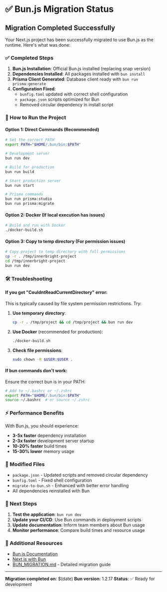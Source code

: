 # ✅ Bun.js Migration Status

## Migration Completed Successfully

Your Next.js project has been successfully migrated to use Bun.js as the runtime. Here's what was done:

### ✅ Completed Steps

1. **Bun.js Installation**: Official Bun.js installed (replacing snap version)
2. **Dependencies Installed**: All packages installed with `bun install`
3. **Prisma Client Generated**: Database client ready with `bun run prisma:generate`
4. **Configuration Fixed**: 
   - `bunfig.toml` updated with correct shell configuration
   - `package.json` scripts optimized for Bun
   - Removed circular dependency in install script

### 🚀 How to Run the Project

#### Option 1: Direct Commands (Recommended)
```bash
# Set the correct PATH
export PATH="$HOME/.bun/bin:$PATH"

# Development server
bun run dev

# Build for production
bun run build

# Start production server
bun run start

# Prisma commands
bun run prisma:studio
bun run prisma:migrate
```

#### Option 2: Docker (If local execution has issues)
```bash
# Build and run with Docker
./docker-build.sh
```

#### Option 3: Copy to temp directory (For permission issues)
```bash
# Copy project to temp directory with full permissions
cp -r . /tmp/innerbright-project
cd /tmp/innerbright-project
bun run dev
```

### 🛠️ Troubleshooting

#### If you get "CouldntReadCurrentDirectory" error:
This is typically caused by file system permission restrictions. Try:

1. **Use temporary directory**:
   ```bash
   cp -r . /tmp/project && cd /tmp/project && bun run dev
   ```

2. **Use Docker** (recommended for production):
   ```bash
   ./docker-build.sh
   ```

3. **Check file permissions**:
   ```bash
   sudo chown -R $USER:$USER .
   ```

#### If bun commands don't work:
Ensure the correct bun is in your PATH:
```bash
# Add to ~/.bashrc or ~/.zshrc
export PATH="$HOME/.bun/bin:$PATH"
source ~/.bashrc  # or source ~/.zshrc
```

### ⚡ Performance Benefits

With Bun.js, you should experience:
- **3-5x faster** dependency installation
- **2-3x faster** development server startup  
- **10-20% faster** build times
- **15-30% lower** memory usage

### 📁 Modified Files

- `package.json` - Updated scripts and removed circular dependency
- `bunfig.toml` - Fixed shell configuration
- `migrate-to-bun.sh` - Enhanced with better error handling
- All dependencies reinstalled with Bun

### 🔄 Next Steps

1. **Test the application**: `bun run dev`
2. **Update your CI/CD**: Use Bun commands in deployment scripts
3. **Update documentation**: Inform team members about Bun usage
4. **Monitor performance**: Compare build times and resource usage

### 📖 Additional Resources

- [Bun.js Documentation](https://bun.sh/docs)
- [Next.js with Bun](https://nextjs.org/docs/pages/api-reference/next-config-js/runtime)
- [BUN_MIGRATION.md](./BUN_MIGRATION.md) - Detailed migration guide

---

**Migration completed on**: $(date)
**Bun version**: 1.2.17
**Status**: ✅ Ready for development
